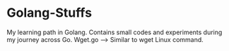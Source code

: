 # Golang-Stuffs
My learning path in Golang. Contains small codes and experiments during my journey across Go.
Wget.go --> Similar to wget Linux command.
